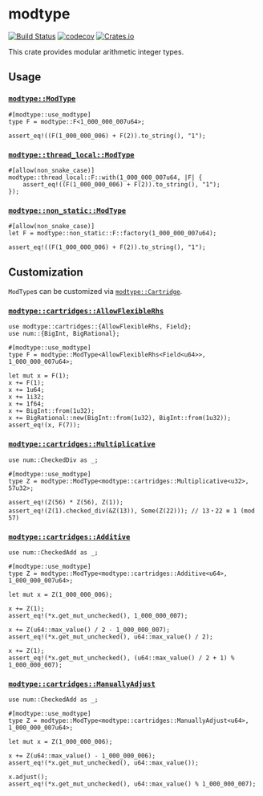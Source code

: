 # modtype

[![Build Status](https://img.shields.io/travis/com/qryxip/modtype/master.svg?label=windows%20%26%20macos%20%26%20linux)](https://travis-ci.com/qryxip/modtype)
[![codecov](https://codecov.io/gh/qryxip/modtype/branch/master/graph/badge.svg)](https://codecov.io/gh/qryxip/modtype)
[![Crates.io](https://img.shields.io/crates/v/modtype.svg)](https://crates.io/crates/modtype)

This crate provides modular arithmetic integer types.

## Usage

### [`modtype::ModType`]

```
#[modtype::use_modtype]
type F = modtype::F<1_000_000_007u64>;

assert_eq!((F(1_000_000_006) + F(2)).to_string(), "1");
```

### [`modtype::thread_local::ModType`]

```
#[allow(non_snake_case)]
modtype::thread_local::F::with(1_000_000_007u64, |F| {
    assert_eq!((F(1_000_000_006) + F(2)).to_string(), "1");
});
```

### [`modtype::non_static::ModType`]

```
#[allow(non_snake_case)]
let F = modtype::non_static::F::factory(1_000_000_007u64);

assert_eq!((F(1_000_000_006) + F(2)).to_string(), "1");
```

## Customization

`ModType`s can be customized via [`modtype::Cartridge`].

### [`modtype::cartridges::AllowFlexibleRhs`]

```
use modtype::cartridges::{AllowFlexibleRhs, Field};
use num::{BigInt, BigRational};

#[modtype::use_modtype]
type F = modtype::ModType<AllowFlexibleRhs<Field<u64>>, 1_000_000_007u64>;

let mut x = F(1);
x += F(1);
x += 1u64;
x += 1i32;
x += 1f64;
x += BigInt::from(1u32);
x += BigRational::new(BigInt::from(1u32), BigInt::from(1u32));
assert_eq!(x, F(7));
```

### [`modtype::cartridges::Multiplicative`]

```
use num::CheckedDiv as _;

#[modtype::use_modtype]
type Z = modtype::ModType<modtype::cartridges::Multiplicative<u32>, 57u32>;

assert_eq!(Z(56) * Z(56), Z(1));
assert_eq!(Z(1).checked_div(&Z(13)), Some(Z(22))); // 13・22 ≡ 1 (mod 57)
```

### [`modtype::cartridges::Additive`]

```
use num::CheckedAdd as _;

#[modtype::use_modtype]
type Z = modtype::ModType<modtype::cartridges::Additive<u64>, 1_000_000_007u64>;

let mut x = Z(1_000_000_006);

x += Z(1);
assert_eq!(*x.get_mut_unchecked(), 1_000_000_007);

x += Z(u64::max_value() / 2 - 1_000_000_007);
assert_eq!(*x.get_mut_unchecked(), u64::max_value() / 2);

x += Z(1);
assert_eq!(*x.get_mut_unchecked(), (u64::max_value() / 2 + 1) % 1_000_000_007);
```

### [`modtype::cartridges::ManuallyAdjust`]

```
use num::CheckedAdd as _;

#[modtype::use_modtype]
type Z = modtype::ModType<modtype::cartridges::ManuallyAdjust<u64>, 1_000_000_007u64>;

let mut x = Z(1_000_000_006);

x += Z(u64::max_value() - 1_000_000_006);
assert_eq!(*x.get_mut_unchecked(), u64::max_value());

x.adjust();
assert_eq!(*x.get_mut_unchecked(), u64::max_value() % 1_000_000_007);
```

[`modtype::ModType`]: https://docs.rs/modtype/0.6/modtype/struct.ModType.html
[`modtype::thread_local::ModType`]: https://docs.rs/modtype/0.6/modtype/thread_local/struct.ModType.html
[`modtype::non_static::ModType`]: https://docs.rs/modtype/0.7/modtype/non_static/struct.ModType.html
[`modtype::Cartridge`]: https://docs.rs/modtype/0.6/modtype/trait.Cartridge.html
[`modtype::cartridges::AllowFlexibleRhs`]: https://docs.rs/modtype/0.7/modtype/cartridges/enum.AllowFlexibleRhs.html
[`modtype::cartridges::Multiplicative`]: https://docs.rs/modtype/0.7/modtype/cartridges/enum.Multiplicative.html
[`modtype::cartridges::Additive`]: https://docs.rs/modtype/0.7/modtype/cartridges/enum.Additive.html
[`modtype::cartridges::ManuallyAdjust`]: https://docs.rs/modtype/0.7/modtype/cartridges/enum.ManuallyAdjust.html

